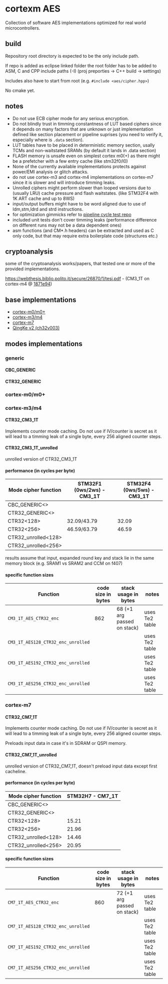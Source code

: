 # cortexm AES

Collection of software AES implementations optimized for real world microcontrollers.

## build

Repository root directory is expected to be the only include path.

If repo is added as eclipse linked folder the root folder has to be added to ASM, C and CPP include paths (-I)
(proj preporties -> C++ build -> settings)

Includes also have to start from root (e.g. `#include <aes/cipher.hpp>`)

No cmake yet.

## notes
- Do not use ECB cipher mode for any serious encryption.
- Do not blindly trust in timming constantness of LUT based ciphers since it depends on many factors that are 
unknown or just implementation defined like section placement or pipeline suprises (you need to verify it, especially where is `.data` 
section).
- LUT tables have to be placed in deterministic memory section, usally TCMs and non-waitstated SRAMs (by default it lands in .data section)
- FLASH memory is unsafe even on simplest cortex m0(+) as there might be a prefetcher with a few entry cache (like stm32f0/l0)
- None of the currently available implementations protects against power/EMI analysis or glitch attacks.
- do not use cortex-m3 and cortex-m4 implementations on cortex-m7 since it is slower and will introduce timming leaks.
- Unrolled ciphers might perform slower than looped versions due to (usually LRU) cache pressure and flash waitstates. (like STM32F4 with 1K ART cache and up to 8WS)
- input/output buffers might have to be word aligned due to use of ldm,stm,ldrd and strd instructions.
- for optimization gimmicks refer to [pipeline cycle test repo](https://github.com/jnk0le/random/tree/master/pipeline%20cycle%20test)
- included unit tests don't cover timming leaks (performance difference on different runs may not be a data dependent ones)  
- asm functions (and CM*.h headers) can be extracted and used as C only code, but that may require extra boilerplate code (structures etc.)

## cryptoanalysis 

some of the cryptoanalysis works/papers, that tested one or more of the provided implementations.

https://webthesis.biblio.polito.it/secure/26870/1/tesi.pdf - (CM3_1T on cortex-m4 @ [1871e94](https://github.com/jnk0le/cortexm-AES/commit/1871e94c9c74e95fbfd9a5682b14941878ca2adb))

## base implementations

- [cortex-m0/m0+](doc/aes/CM0_details.md)
- [cortex-m3/m4](doc/aes/CM3_CM4_details.md)
- [cortex-m7](doc/aes/CM7_details.md)
- [QingKe v2 (ch32v003)](doc/aes/QKv2_details.md)

## modes implementations

### generic

#### CBC_GENERIC

#### CTR32_GENERIC

### cortex-m0/m0+

### cortex-m3/m4

#### CTR32_CM3_1T

Implements counter mode caching. Do not use if IV/counter is secret as it will lead to a timming leak of a single byte, every 256 aligned counter steps.

#### CTR32_CM3_1T_unrolled

unrolled version of CTR32_CM3_1T

#### performance (in cycles per byte)

| Mode cipher function       | STM32F1 (0ws/2ws) - CM3_1T | STM32F4 (0ws/5ws) - CM3_1T |
|----------------------------|------------------|------------------|
| CBC_GENERIC<>              |                  |                  |
| CTR32_GENERIC<>            |                  |                  |
| CTR32<128>                 | 32.09/43.79      | 32.09            |
| CTR32<256>                 | 46.59/63.79      | 46.59            |
| CTR32_unrolled<128>        |             |             |
| CTR32_unrolled<256>        |             |             |

results assume that input, expanded round key and stack lie in the same memory block (e.g. SRAM1 vs SRAM2 and CCM on f407)

#### specific function sizes

| Function | code size in bytes | stack usage in bytes | notes |
|----------|--------------------|----------------------|-------|
| `CM3_1T_AES_CTR32_enc` | 862 | 68 (+1 arg passed on stack) | uses Te2 table |
| `CM3_1T_AES128_CTR32_enc_unrolled` | | | uses Te2 table |
| `CM3_1T_AES192_CTR32_enc_unrolled` | | | uses Te2 table |
| `CM3_1T_AES256_CTR32_enc_unrolled` | | | uses Te2 table |



### cortex-m7

#### CTR32_CM7_1T

Implements counter mode caching. Do not use if IV/counter is secret as it will lead to a timming leak of a single byte, every 256 aligned counter steps.

Preloads input data in case it's in SDRAM or QSPI memory.

#### CTR32_CM7_1T_unrolled

unrolled version of CTR32_CM7_1T, doesn't preload input data except first cacheline.

#### performance (in cycles per byte)

| Mode cipher function       | STM32H7 - CM7_1T |
|----------------------------|------------------|
| CBC_GENERIC<>              |                  |
| CTR32_GENERIC<>            |                  |
| CTR32<128>                 | 15.21            |
| CTR32<256>                 | 21.96            |
| CTR32_unrolled<128>        | 14.46            |
| CTR32_unrolled<256>        | 20.95            |

#### specific function sizes

| Function | code size in bytes | stack usage in bytes | notes |
|----------|--------------------|----------------------|-------|
| `CM7_1T_AES_CTR32_enc` | 860 | 72 (+1 arg passed on stack) | uses Te2 table |
| `CM7_1T_AES128_CTR32_enc_unrolled` | | | uses Te2 table |
| `CM7_1T_AES192_CTR32_enc_unrolled` | | | uses Te2 table |
| `CM7_1T_AES256_CTR32_enc_unrolled` | | | uses Te2 table |
